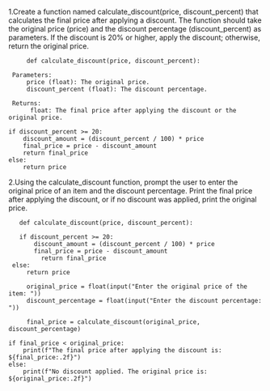 1.Create a function named calculate_discount(price, discount_percent) that calculates the final price after applying a discount. 
The function should take the original price (price) and the discount percentage (discount_percent) as parameters.
If the discount is 20% or higher, apply the discount; otherwise, return the original price.

         def calculate_discount(price, discount_percent):
    
     Parameters:
         price (float): The original price.
         discount_percent (float): The discount percentage.
    
     Returns:
          float: The final price after applying the discount or the original price.

    if discount_percent >= 20:
        discount_amount = (discount_percent / 100) * price
        final_price = price - discount_amount
        return final_price
    else:
        return price






2.Using the calculate_discount function, prompt the user to enter the original price of an item and the discount percentage.
Print the final price after applying the discount, or if no discount was applied, print the original price.


       def calculate_discount(price, discount_percent):

       if discount_percent >= 20:
           discount_amount = (discount_percent / 100) * price
           final_price = price - discount_amount
             return final_price
     else:
         return price
        
         original_price = float(input("Enter the original price of the item: "))
         discount_percentage = float(input("Enter the discount percentage: "))

         final_price = calculate_discount(original_price, discount_percentage)

    if final_price < original_price:
        print(f"The final price after applying the discount is: ${final_price:.2f}")
    else:
        print(f"No discount applied. The original price is: ${original_price:.2f}")







